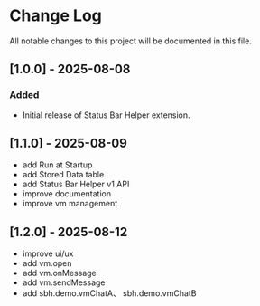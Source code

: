 # Change Log

All notable changes to this project will be documented in this file.

## [1.0.0] - 2025-08-08

### Added

- Initial release of Status Bar Helper extension.

## [1.1.0] - 2025-08-09

- add Run at Startup
- add Stored Data table
- add Status Bar Helper v1 API
- improve documentation
- improve vm management

## [1.2.0] - 2025-08-12

- improve ui/ux
- add vm.open
- add vm.onMessage
- add vm.sendMessage
- add sbh.demo.vmChatA、 sbh.demo.vmChatB